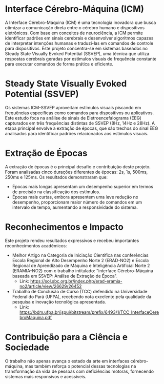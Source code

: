 # Interface Cérebro-Máquina (ICM)
A Interface Cérebro-Máquina (ICM) é uma tecnologia inovadora que busca otimizar a comunicação direta entre o cérebro humano e dispositivos eletrônicos. Com base em conceitos de neurociência, a ICM permite identificar padrões em sinais cerebrais e desenvolver algoritmos capazes de interpretar intenções humanas e traduzi-las em comandos de controle para dispositivos. Este projeto concentra-se em sistemas baseados no Steady State Visually Evoked Potential (SSVEP), uma técnica que utiliza respostas cerebrais geradas por estímulos visuais de frequência constante para executar comandos de forma prática e eficiente.
# Steady State Visually Evoked Potential (SSVEP)
Os sistemas ICM-SSVEP aproveitam estímulos visuais piscando em frequências específicas como comandos para dispositivos ou aplicativos. Este estudo foca na análise de sinais de Eletroencefalograma (EEG) capturados em três frequências distintas de SSVEP (8Hz, 14Hz e 28Hz). A etapa principal envolve a extração de épocas, que são trechos do sinal EEG analisados para identificar padrões relacionados aos estímulos visuais.
# Extração de Épocas
A extração de épocas é o principal desafio e contribuição deste projeto. Foram analisadas cinco durações diferentes de épocas: 2s, 1s, 500ms, 250ms e 125ms. Os resultados demonstraram que:
  - Épocas mais longas apresentam um desempenho superior em termos de precisão na classificação dos estímulos.
  - Épocas mais curtas, embora apresentem uma leve redução no desempenho, proporcionam maior número de comandos em um intervalo de tempo, aumentando a responsividade do sistema.
# Reconhecimentos e Impacto
Este projeto rendeu resultados expressivos e recebeu importantes reconhecimentos acadêmicos:
- Melhor Artigo na Categoria de Iniciação Científica nas conferências Escola Regional de Alto Desempenho Norte 2 (ERAD-NO2) e Escola Regional de Aprendizado de Máquina e Inteligência Artificial Norte 2 (ERAMIA-NO2) com o trabalho intitulado: "Interface Cérebro-Máquina baseada em SSVEP: Análise de Extração de Época".
  - Link: https://sol.sbc.org.br/index.php/erad-eramia-no2/article/view/26629/26452
- Trabalho de Conclusão de Curso (TCC) defendido na Universidade Federal do Pará (UFPA), recebendo nota excelente pela qualidade da pesquisa e inovação tecnológica apresentada.
  - Link: https://bdm.ufpa.br/jspui/bitstream/prefix/6493/1/TCC_InterfaceCerebroMaquina.pdf
# Contribuição para a Ciência e Sociedade
O trabalho não apenas avança o estado da arte em interfaces cérebro-máquina, mas também reforça o potencial dessas tecnologias na transformação da vida de pessoas com deficiências motoras, fornecendo sistemas mais responsivos e acessíveis.
